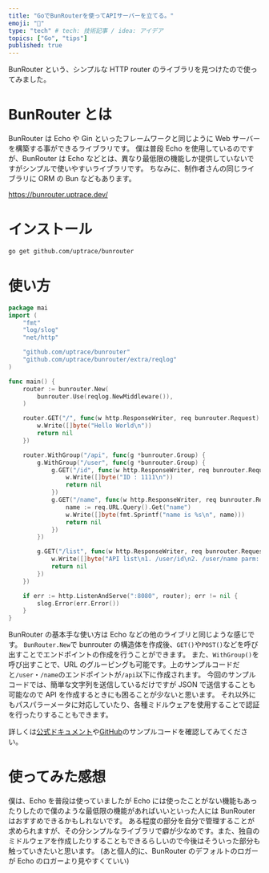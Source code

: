 ```yaml
---
title: "GoでBunRouterを使ってAPIサーバーを立てる。"
emoji: "🐙"
type: "tech" # tech: 技術記事 / idea: アイデア
topics: ["Go", "tips"]
published: true
---
```


BunRouter という、シンプルな HTTP router のライブラリを見つけたので使ってみました。

# BunRouter とは

BunRouter は Echo や Gin といったフレームワークと同じように Web サーバーを構築する事ができるライブラリです。
僕は普段 Echo を使用しているのですが、BunRouter は Echo などとは、異なり最低限の機能しか提供していないですがシンプルで使いやすいライブラリです。
ちなみに、制作者さんの同じライブラリに ORM の Bun などもあります。

https://bunrouter.uptrace.dev/

# インストール

```bash
go get github.com/uptrace/bunrouter
```

# 使い方

```go:sample.go
package mai
import (
	"fmt"
	"log/slog"
	"net/http"

	"github.com/uptrace/bunrouter"
	"github.com/uptrace/bunrouter/extra/reqlog"
)

func main() {
	router := bunrouter.New(
		bunrouter.Use(reqlog.NewMiddleware()),
	)

	router.GET("/", func(w http.ResponseWriter, req bunrouter.Request) error {
		w.Write([]byte("Hello World\n"))
		return nil
	})

	router.WithGroup("/api", func(g *bunrouter.Group) {
		g.WithGroup("/user", func(g *bunrouter.Group) {
			g.GET("/id", func(w http.ResponseWriter, req bunrouter.Request) error {
				w.Write([]byte("ID : 1111\n"))
				return nil
			})
			g.GET("/name", func(w http.ResponseWriter, req bunrouter.Request) error {
				name := req.URL.Query().Get("name")
				w.Write([]byte(fmt.Sprintf("name is %s\n", name)))
				return nil
			})
		})

		g.GET("/list", func(w http.ResponseWriter, req bunrouter.Request) error {
			w.Write([]byte("API list\n1. /user/id\n2. /user/name parm: name\n"))
			return nil
		})
	})

	if err := http.ListenAndServe(":8080", router); err != nil {
		slog.Error(err.Error())
	}
}
```

BunRouter の基本手な使い方は Echo などの他のライブリと同じような感じです。
`BunRouter.New`で bunrouter の構造体を作成後、`GET()`や`POST()`などを呼び出すことでエンドポイントの作成を行うことができます。
また、`WithGroup()`を呼び出すことで、URL のグルーピングも可能です。上のサンプルコードだと`/user`・`/name`のエンドポイントが`/api`以下に作成されます。
今回のサンプルコードでは、簡単な文字列を送信しているだけですが JSON で送信することも可能なので API を作成するときにも困ることが少ないと思います。
それ以外にもパスパラーメータに対応していたり、各種ミドルウェアを使用することで認証を行ったりすることもできます。

詳しくは[公式ドキュメント](https://bunrouter.uptrace.dev/guide/golang-router.html)や[GitHub](https://github.com/uptrace/bunrouter)のサンプルコードを確認してみてください。

# 使ってみた感想

僕は、Echo を普段は使っていましたが Echo には使ったことがない機能もあったりしたので僕のような最低限の機能があればいいといった人には BunRouter はおすすめできるかもしれないです。
ある程度の部分を自分で管理することが求められますが、その分シンプルなライブラリで癖が少なめです。また、独自のミドルウェアを作成したりすることもできるらしいので今後はそういった部分も触っていきたいと思います。
(あと個人的に、BunRouter のデフォルトのロガーが Echo のロガーより見やすくていい)
